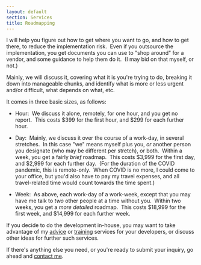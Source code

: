 ```yaml
---
layout: default
section: Services
title: Roadmapping
---
```


I will help you figure out
how to get where you want to go,
and how to get there,
to reduce the implementation risk.&nbsp;
Even if you outsource the implementation,
you get documents you can use to
"shop around" for a vendor,
and some guidance to help them do it.&nbsp;
(I may bid on that myself, or not.)

Mainly, we will discuss it, covering what it is you're trying to do,
breaking it down into manageable chunks,
and identify what is more or less urgent and/or difficult,
what depends on what, etc.

It comes in three basic sizes,
as follows:

- Hour:&nbsp;
  We discuss it alone,
  remotely,
  for one hour,
  and you get no report.&nbsp;
  This costs $399 for the first hour,
  and $299 for each further hour.

- Day:&nbsp;
  Mainly, we discuss it
  over the course of a work-day,
  in several stretches.&nbsp;
  In this case "we" means
  myself plus you,
  _or_ another person you designate
  (who may be different per stretch),
  or both.&nbsp;
  Within a week, you get a fairly _brief_ roadmap.&nbsp;
  This costs $3,999 for the first day,
  and $2,999 for each further day.&nbsp;
  (For the duration of the COVID pandemic, this is remote-only.&nbsp;
  When COVID is no more,
  I could come to your office,
  but you'd also have to pay my travel expenses,
  and all travel-related time would count towards the time spent.)

- Week:&nbsp;
  As above,
  each work-day of a work-week,
  except that you may have me talk to
  _two_ other people at a time without you.&nbsp;
  Within two weeks, you get a _more detailed_ roadmap.&nbsp;
  This costs $18,999 for the first week,
  and $14,999 for each further week.

If you decide to do the development in-house,
you may want to take advantage of my
[advice](advice) or [training](training) services for your developers,
or discuss other ideas for further such services.

If there's anything else you need,
or you're ready to submit your inquiry,
go ahead and
[contact me](contact).
